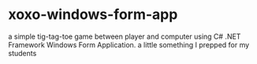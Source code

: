 # xoxo-windows-form-app
a simple tig-tag-toe game between player and computer using C# .NET Framework Windows Form Application.
a little something I prepped for my students
